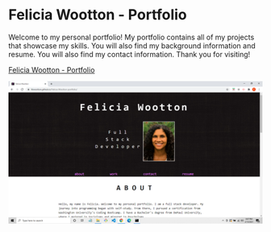 # Felicia Wootton - Portfolio #

Welcome to my personal portfolio! My portfolio contains all of my projects that showcase my skills.  You will also find my background information and resume.  You will also find my contact information. Thank you for visiting!


[Felicia Wootton - Portfolio](https://fdwootton.github.io/Felicia-Wootton-portfolio/)


![](./assets/images/screenshot.png)
